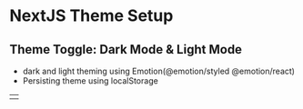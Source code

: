 # NextJS Theme Setup
## Theme Toggle: Dark Mode & Light Mode

- dark and light theming using Emotion(@emotion/styled @emotion/react)
- Persisting theme using localStorage

<table>
<tr>
<td></td>
</tr>
</table>
